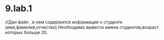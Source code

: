 # 9.lab.1
//Дан файл  , в нем содержится информация о студенте (имя,фамилия,отчество).Необходимо вывести имена студентов,возраст которых больше 20.
